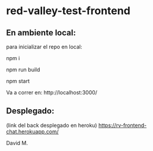 # red-valley-test-frontend

## En ambiente local: 

para inicializar el repo en local: 

npm i

npm run build

npm start

Va a correr en: http://localhost:3000/

## Desplegado: 

(link del back desplegado en heroku)
https://rv-frontend-chat.herokuapp.com/


David M. 

